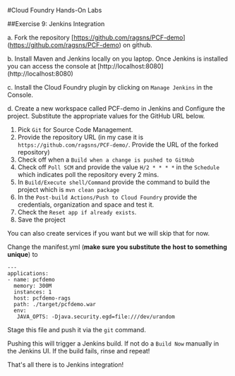 #Cloud Foundry Hands-On Labs

##Exercise 9: Jenkins Integration

a. Fork the repository [https://github.com/ragsns/PCF-demo] (https://github.com/ragsns/PCF-demo) on github.

b. Install Maven and Jenkins locally on you laptop. Once Jenkins is installed you can access the console at [http://localhost:8080] (http://localhost:8080) 

c. Install the Cloud Foundry plugin by clicking on `Manage Jenkins` in the Console.

d. Create a new workspace called PCF-demo in Jenkins and Configure the project. Substitute the appropriate values for the GitHub URL below.

1. Pick `Git` for Source Code Management.
2. Provide the repository URL (in my case it is `https://github.com/ragsns/PCF-demo/`. Provide the URL of the forked repository)
3. Check off when a `Build when a change is pushed to GitHub`
4. Check off `Poll SCM` and provide the value `H/2 * * * *` in the `Schedule` which indicates poll the repository every 2 mins.
5. In `Build/Execute shell/Command` provide the command to build the project which is `mvn clean package`
6. In the `Post-build Actions/Push to Cloud Foundry` provide the credentials, organization and space and test it.
7. Check the `Reset app if already exists`.
8. Save the project

You can also create services if you want but we will skip that for now.

Change the manifest.yml (**make sure you substitute the host to something unique**) to

```
---
applications:
- name: pcfdemo
  memory: 300M 
  instances: 1
  host: pcfdemo-rags
  path: ./target/pcfdemo.war
  env:
   JAVA_OPTS: -Djava.security.egd=file:///dev/urandom
```
Stage this file and push it via the `git` command.

Pushing this will trigger a Jenkins build. If not do a `Build Now` manually in the Jenkins UI. If the build fails, rinse and repeat!

That's all there is to Jenkins integration!

